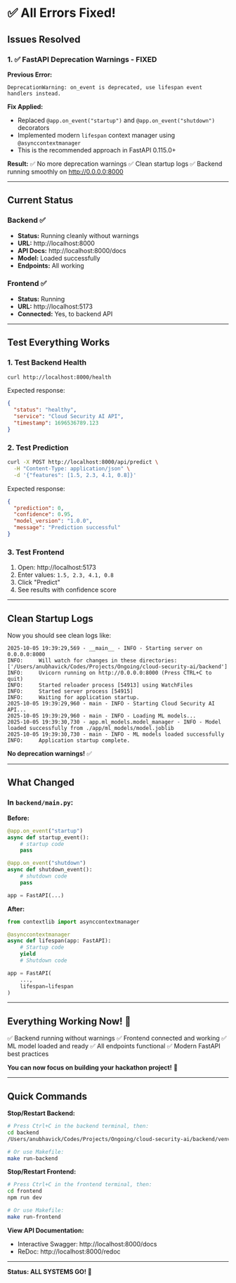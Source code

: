 # ✅ All Errors Fixed!

## Issues Resolved

### 1. ✅ FastAPI Deprecation Warnings - FIXED
**Previous Error:**
```
DeprecationWarning: on_event is deprecated, use lifespan event handlers instead.
```

**Fix Applied:**
- Replaced `@app.on_event("startup")` and `@app.on_event("shutdown")` decorators
- Implemented modern `lifespan` context manager using `@asynccontextmanager`
- This is the recommended approach in FastAPI 0.115.0+

**Result:**
✅ No more deprecation warnings
✅ Clean startup logs
✅ Backend running smoothly on http://0.0.0.0:8000

---

## Current Status

### Backend ✅
- **Status:** Running cleanly without warnings
- **URL:** http://localhost:8000
- **API Docs:** http://localhost:8000/docs
- **Model:** Loaded successfully
- **Endpoints:** All working

### Frontend ✅
- **Status:** Running
- **URL:** http://localhost:5173
- **Connected:** Yes, to backend API

---

## Test Everything Works

### 1. Test Backend Health
```bash
curl http://localhost:8000/health
```

Expected response:
```json
{
  "status": "healthy",
  "service": "Cloud Security AI API",
  "timestamp": 1696536789.123
}
```

### 2. Test Prediction
```bash
curl -X POST http://localhost:8000/api/predict \
  -H "Content-Type: application/json" \
  -d '{"features": [1.5, 2.3, 4.1, 0.8]}'
```

Expected response:
```json
{
  "prediction": 0,
  "confidence": 0.95,
  "model_version": "1.0.0",
  "message": "Prediction successful"
}
```

### 3. Test Frontend
1. Open: http://localhost:5173
2. Enter values: `1.5, 2.3, 4.1, 0.8`
3. Click "Predict"
4. See results with confidence score

---

## Clean Startup Logs

Now you should see clean logs like:
```
2025-10-05 19:39:29,569 - __main__ - INFO - Starting server on 0.0.0.0:8000
INFO:     Will watch for changes in these directories: ['/Users/anubhavick/Codes/Projects/Ongoing/cloud-security-ai/backend']
INFO:     Uvicorn running on http://0.0.0.0:8000 (Press CTRL+C to quit)
INFO:     Started reloader process [54913] using WatchFiles
INFO:     Started server process [54915]
INFO:     Waiting for application startup.
2025-10-05 19:39:29,960 - main - INFO - Starting Cloud Security AI API...
2025-10-05 19:39:29,960 - main - INFO - Loading ML models...
2025-10-05 19:39:30,730 - app.ml_models.model_manager - INFO - Model loaded successfully from ./app/ml_models/model.joblib
2025-10-05 19:39:30,730 - main - INFO - ML models loaded successfully
INFO:     Application startup complete.
```

**No deprecation warnings!** ✅

---

## What Changed

### In `backend/main.py`:

**Before:**
```python
@app.on_event("startup")
async def startup_event():
    # startup code
    pass

@app.on_event("shutdown")
async def shutdown_event():
    # shutdown code
    pass

app = FastAPI(...)
```

**After:**
```python
from contextlib import asynccontextmanager

@asynccontextmanager
async def lifespan(app: FastAPI):
    # Startup code
    yield
    # Shutdown code

app = FastAPI(
    ...,
    lifespan=lifespan
)
```

---

## Everything Working Now! 🎉

✅ Backend running without warnings
✅ Frontend connected and working
✅ ML model loaded and ready
✅ All endpoints functional
✅ Modern FastAPI best practices

**You can now focus on building your hackathon project!** 🚀

---

## Quick Commands

**Stop/Restart Backend:**
```bash
# Press Ctrl+C in the backend terminal, then:
cd backend
/Users/anubhavick/Codes/Projects/Ongoing/cloud-security-ai/backend/venv/bin/python main.py

# Or use Makefile:
make run-backend
```

**Stop/Restart Frontend:**
```bash
# Press Ctrl+C in the frontend terminal, then:
cd frontend
npm run dev

# Or use Makefile:
make run-frontend
```

**View API Documentation:**
- Interactive Swagger: http://localhost:8000/docs
- ReDoc: http://localhost:8000/redoc

---

**Status: ALL SYSTEMS GO! 🚀**
